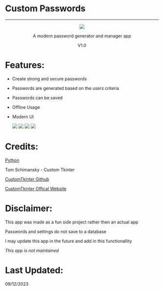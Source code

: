 # Custom Passwords

---

<div align="center">
  <img src="https://i.imgur.com/rFedwl3.png" />
  <p align="center"> A modern password generator and manager app </p>
  <p align="center"> V1.0 </p>
</div>

# Features:

- Create strong and secure passwords
- Passwords are generated based on the users criteria
- Passwords can be saved
- Offline Usage
- Modern UI

  <img src="https://i.imgur.com/8edi27T.png" />
  <img src="https://i.imgur.com/eVMyFaY.png" />
  <img src="https://i.imgur.com/WYEYQ25.png" />
  <img src="https://i.imgur.com/nxxkQ9A.png" />


# Credits:

[Python](https://www.python.org/)

Tom Schimansky - Custom Tkinter

[CustomTkinter Github](https://github.com/TomSchimansky/CustomTkinter "CustomTkinter")

[CustomTkinter Offical Website](https://customtkinter.tomschimansky.com/)

# Disclaimer:

This app was made as a fun side project rather then an actual app

Passwords and settings do not save to a database

I may update this app in the future and add in this functionallity

*This app is not maintained*

# Last Updated:

09/12/2023
